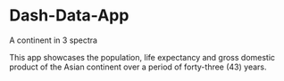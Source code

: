 # Dash-Data-App
A continent in 3 spectra


This app showcases the population, life expectancy and gross domestic product of the Asian continent over a period of forty-three (43) years.
